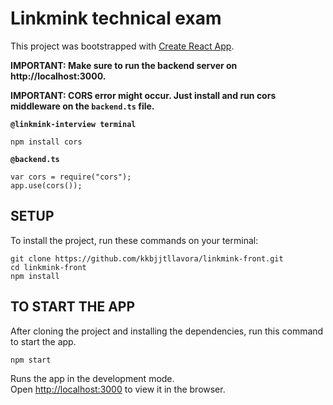 # Linkmink technical exam

This project was bootstrapped with [Create React App](https://github.com/facebook/create-react-app).

**IMPORTANT: Make sure to run the backend server on http://localhost:3000.**

**IMPORTANT: CORS error might occur. Just install and run cors middleware on the `backend.ts` file.**

**`@linkmink-interview terminal`**

```
npm install cors
```

**`@backend.ts`**

```
var cors = require("cors");
app.use(cors());
```

## SETUP

To install the project, run these commands on your terminal:

```
git clone https://github.com/kkbjjtllavora/linkmink-front.git
cd linkmink-front
npm install
```

## TO START THE APP

After cloning the project and installing the dependencies, run this command to start the app.

```
npm start
```

Runs the app in the development mode.\
Open [http://localhost:3000](http://localhost:3000) to view it in the browser.
